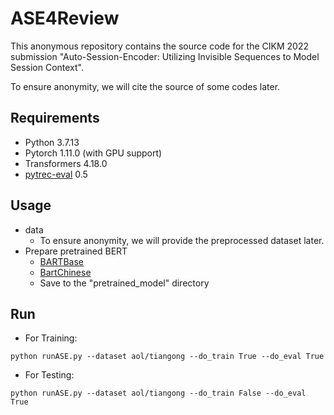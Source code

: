 # ASE4Review

This anonymous repository contains the source code for the CIKM 2022 submission "Auto-Session-Encoder: Utilizing Invisible Sequences to Model Session Context".

To ensure anonymity, we will cite the source of some codes later.

## Requirements
- Python 3.7.13 <br>
- Pytorch 1.11.0 (with GPU support) <br>
- Transformers 4.18.0 <br>
- [pytrec-eval](https://pypi.org/project/pytrec-eval/) 0.5  

## Usage
- data 
  - To ensure anonymity, we will provide the preprocessed dataset later.
- Prepare pretrained BERT
  - [BARTBase](https://huggingface.co/facebook/bart-base)
  - [BartChinese](https://huggingface.co/fnlp/bart-base-chinese)  
  - Save to the "pretrained_model" directory

## Run
- For Training:
```
python runASE.py --dataset aol/tiangong --do_train True --do_eval True
```
- For Testing:
```
python runASE.py --dataset aol/tiangong --do_train False --do_eval True
```

